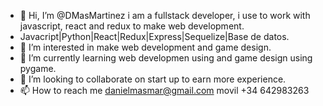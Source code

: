 - 👋 Hi, I’m @DMasMartinez i am a fullstack developer, i use to work with javascript, react and redux to make web development.
- Javacript|Python|React|Redux|Express|Sequelize|Base de datos.
- 👀 I’m interested in make web development and game design.
- 🌱 I’m currently learning web developmen using and game design using pygame.
- 💞️ I’m looking to collaborate on start up to earn more experience.
- 📫 How to reach me 
danielmasmar@gmail.com movil +34 642983263

<!---
DMasMartinez/DMasMartinez is a ✨ special ✨ repository because its `README.md` (this file) appears on your GitHub profile.
You can click the Preview link to take a look at your changes.
--->
